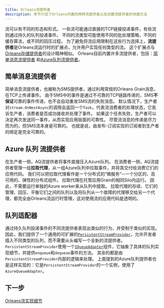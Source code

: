```yaml
---
title: Orleans流提供者
description: 本节介绍了Orleans内置的两种流提供者以及创建流提供者的快捷方法
---
```


流可以有不同的形态和形式。
一些流可能通过直接的TCP链接投递事件，有些流则通过持久的队列投递事件。
不同的流类型可能使用不同的批处理策略，不同的缓存算法，或不同的回压过程。
为了避免将流应用限制在这些行为选择上，**流提供者**是Orleans流运行时的扩展点，允许用户实现任何类型的流。
这个扩展点与[Orleans存储提供者](https://github.com/dotnet/orleans/wiki/Custom%20Storage%20Providers)的设计精神相似。
Orleans目前内置许多流提供者，包括：[简单消息流提供者](https://github.com/dotnet/orleans/blob/master/src/Orleans.Core/Streams/SimpleMessageStream/SimpleMessageStreamProvider.cs) 和[Azure队列流提供者](https://github.com/dotnet/orleans/tree/master/src/Azure/Orleans.Streaming.AzureStorage/Providers/Streams/AzureQueue)。

## 简单消息流提供者

简单消息流提供者，也被称为SMS提供者，通过利用常规的Orleans Grain消息，在TCP上传递事件。
由于SMS中的事件是通过不可靠的TCP链路传递的，SMS**不保证**可靠的事件传递，也不会自动重发SMS流的失败消息。
默认情况下，生产者对`stream.OnNextAsync`的调用会返回一个`Task`，代表流消费者的处理状态，它告诉生产者，消费者是否成功接收并处理了事件。
如果这个任务失败，生产者可以决定再次发送同一事件，从而实现应用层面的可靠性。
尽管流消息的传递是尽力而为的，但SMS流本身是可靠的。
也就是说，由发布-订阅实现的订阅者到生产者的绑定是完全可靠的。

## Azure 队列 流提供者

在生产者一侧，AQ流提供者将事件直接压入Azure队列。
在消费者一侧，AQ流提供者管理一组**拉取代理**，从一组Azure队列中拉取事件，并将其交付给消费它们的应用代码。
我们可以把拉取代理看作是一个分布式的“微服务”--一个分区的、高可用的、弹性的分布式组件。
拉取代理在托管应用Grain的相同Silo内运行。
因此，不需要运行单独的Azure worker来从队列中提取。
拉取代理的存续、它们的管理、回压、平衡它们之间的队列以及将队列从一个故障的代理移交给另一个代理，都完全由Orleans流运行时管理，这对使用流的应用代码是透明的。
## 队列适配器

通过持久队列投递事件的不同流提供者表现出类似的行为，并受制于类似的实现。
因此，我们提供了一个通用的可扩展的[`PersistentStreamProvider`](https://github.com/dotnet/orleans/blob/master/src/Orleans.Core/Streams/PersistentStreams/PersistentStreamProvider.cs)，允许开发者插入不同类型的队列，而不需要从头编写一个全新的流提供者。
`PersistentStreamProvider`使用一个[`IQueueAdapter`](https://github.com/dotnet/orleans/blob/master/src/Orleans.Core/Streams/QueueAdapters/IQueueAdapter.cs)组件，它抽象了具体的队列实现细节，并提供`enqueue`和`dequeue`事件的方法。
其余的都是由`PersistentStreamProvider`内部的逻辑来处理。
上面提到的Azure队列提供者也是这样实现的：它是`PersistentStreamProvider`的一个实例，使用了`AzureQueueAdapter`。

## 下一步

[Orleans流实现细节](../implementation/streams_implementation/index.md)
